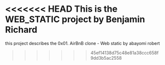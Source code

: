 <<<<<<< HEAD
This is the WEB_STATIC project by
Benjamin Richard
=======
this project describes the 0x01. AirBnB clone - Web static by abayomi robert
>>>>>>> 45ef14138d75c48e81a38ccc658f9dd3b5ac2558
